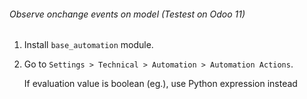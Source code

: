 ###### Observe onchange events on model (Testest on Odoo 11)

1. Install `base_automation` module.

2. Go to `Settings > Technical > Automation > Automation Actions`.

    If evaluation value is boolean (eg.), use Python expression instead
